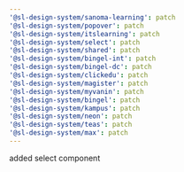 ```yaml
---
'@sl-design-system/sanoma-learning': patch
'@sl-design-system/popover': patch
'@sl-design-system/itslearning': patch
'@sl-design-system/select': patch
'@sl-design-system/shared': patch
'@sl-design-system/bingel-int': patch
'@sl-design-system/bingel-dc': patch
'@sl-design-system/clickedu': patch
'@sl-design-system/magister': patch
'@sl-design-system/myvanin': patch
'@sl-design-system/bingel': patch
'@sl-design-system/kampus': patch
'@sl-design-system/neon': patch
'@sl-design-system/teas': patch
'@sl-design-system/max': patch
---
```


added select component
